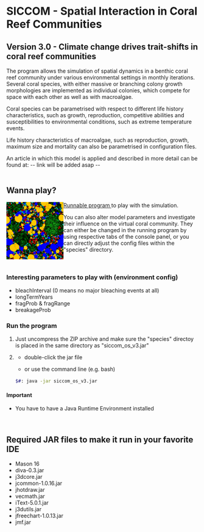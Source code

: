 # SICCOM - Spatial Interaction in Coral Reef Communities
## Version 3.0 - Climate change drives trait-shifts in coral reef communities
The program allows the simulation of spatial dynamics in a benthic coral reef community under various environmental settings in monthly iterations. Several coral species, with either massive or branching colony growth morphologies are implemented as individual colonies, which compete for space with each other as well as with macroalgae.


Coral species can be parametrised with respect to different life history characteristics, such as growth, reproduction, competitive abilities and susceptibilities to environmental conditions, such as extreme temperature events.


Life history characteristics of macroalgae, such as reproduction, growth, maximum size and mortality can also be parametrised in configuration files.




An article in which this model is applied and described in more detail can be found at:
-- link will be added asap -- 
<br/>
<br/>

## Wanna play?

<p>
  <img src="https://github.com/danukub/siccom_v3/blob/master/ReefView_siccom.png" alt="reef view pic" width="150" height="150"              align="left" > 
  <a href="https://github.com/danukub/siccom_v3/blob/master/siccom_os_v3.zip" 
  alt="Runnable program" />
    Runnable program
  </a> 
  to play with the simulation. 
  
  
  You can also alter model parameters and investigate their influence on the virtual coral community. They can either be changed in the running program by using respective tabs of the console panel, or you can directly adjust the config files within the "species" directory.
</p>

<br/>

### Interesting parameters to play with (environment config)
- bleachInterval (0 means no major bleaching events at all)
- longTermYears
- fragProb & fragRange
- breakageProb

### Run the program
1. Just uncompress the ZIP archive and make sure the "species" directoy is placed in the same directory as "siccom_os_v3.jar"
2.  - double-click the jar file

    - or use the command line (e.g. bash)
    ```bash
    $#: java -jar siccom_os_v3.jar
    ``` 

#### Important
- You have to have a Java Runtime Environment installed

<br/>

## Required JAR files to make it run in your favorite IDE
- Mason 16
- diva-0.3.jar
- j3dcore.jar   
- jcommon-1.0.16.jar     
- jhotdraw.jar  
- vecmath.jar
- iText-5.0.1.jar  
- j3dutils.jar  
- jfreechart-1.0.13.jar  
- jmf.jar
